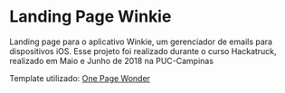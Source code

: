 # Landing Page Winkie

Landing page para o aplicativo Winkie, um gerenciador de emails para dispositivos iOS. Esse projeto foi realizado durante o curso Hackatruck, realizado em Maio e Junho de 2018 na PUC-Campinas

Template utilizado: [One Page Wonder](https://startbootstrap.com/template-overviews/one-page-wonder/)
